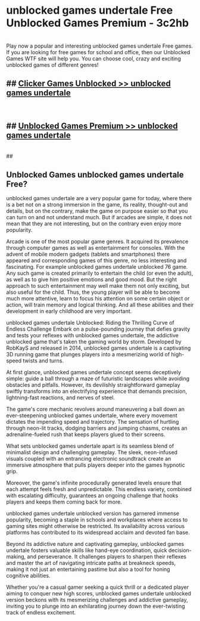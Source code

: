 # unblocked games undertale Free Unblocked Games Premium - 3c2hb <br>
<br>
Play now a popular and interesting unblocked games undertale Free games. If you are looking for free games for school and office, then our Unblocked Games WTF site will help you. You can choose cool, crazy and exciting unblocked games of different genres!


## ##  [Clicker Games Unblocked >> unblocked games undertale](http://freeplayer.one?title=unblocked_games_undertale&ref=M1)
  <br>

##  ## [Unblocked Games Premium >> unblocked games undertale](http://freeplayer.one?title=unblocked_games_undertale&ref=M1)
  <br>
  ##



## Unblocked Games unblocked games undertale Free?

unblocked games undertale are a very popular game for today, where there is a bet not on a strong immersion in the game, its reality, thought-out and details, but on the contrary, make the game on purpose easier so that you can turn on and not understand much. But if arcades are simple, it does not mean that they are not interesting, but on the contrary even enjoy more popularity.

Arcade is one of the most popular game genres. It acquired its prevalence through computer games as well as entertainment for consoles. With the advent of mobile modern gadgets (tablets and smartphones) there appeared and corresponding games of this genre, no less interesting and fascinating. For example unblocked games undertale unblocked 76 game. Any such game is created primarily to entertain the child (or even the adult), as well as to give him positive emotions and good mood. But the right approach to such entertainment may well make them not only exciting, but also useful for the child. Thus, the young player will be able to become much more attentive, learn to focus his attention on some certain object or action, will train memory and logical thinking. And all these abilities and their development in early childhood are very important.

unblocked games undertale Unblocked: Riding the Thrilling Curve of Endless Challenge
Embark on a pulse-pounding journey that defies gravity and tests your reflexes with unblocked games undertale, the addictive unblocked game that's taken the gaming world by storm. Developed by RobKayS and released in 2014, unblocked games undertale is a captivating 3D running game that plunges players into a mesmerizing world of high-speed twists and turns.

At first glance, unblocked games undertale concept seems deceptively simple: guide a ball through a maze of futuristic landscapes while avoiding obstacles and pitfalls. However, its devilishly straightforward gameplay swiftly transforms into an electrifying experience that demands precision, lightning-fast reactions, and nerves of steel.

The game's core mechanic revolves around maneuvering a ball down an ever-steepening unblocked games undertale, where every movement dictates the impending speed and trajectory. The sensation of hurtling through neon-lit tracks, dodging barriers and jumping chasms, creates an adrenaline-fueled rush that keeps players glued to their screens.

What sets unblocked games undertale apart is its seamless blend of minimalist design and challenging gameplay. The sleek, neon-infused visuals coupled with an entrancing electronic soundtrack create an immersive atmosphere that pulls players deeper into the games hypnotic grip.

Moreover, the game's infinite procedurally generated levels ensure that each attempt feels fresh and unpredictable. This endless variety, combined with escalating difficulty, guarantees an ongoing challenge that hooks players and keeps them coming back for more.

unblocked games undertale unblocked version has garnered immense popularity, becoming a staple in schools and workplaces where access to gaming sites might otherwise be restricted. Its availability across various platforms has contributed to its widespread acclaim and devoted fan base.

Beyond its addictive nature and captivating gameplay, unblocked games undertale fosters valuable skills like hand-eye coordination, quick decision-making, and perseverance. It challenges players to sharpen their reflexes and master the art of navigating intricate paths at breakneck speeds, making it not just an entertaining pastime but also a tool for honing cognitive abilities.

Whether you're a casual gamer seeking a quick thrill or a dedicated player aiming to conquer new high scores, unblocked games undertale unblocked version beckons with its mesmerizing challenges and addictive gameplay, inviting you to plunge into an exhilarating journey down the ever-twisting track of endless excitement.